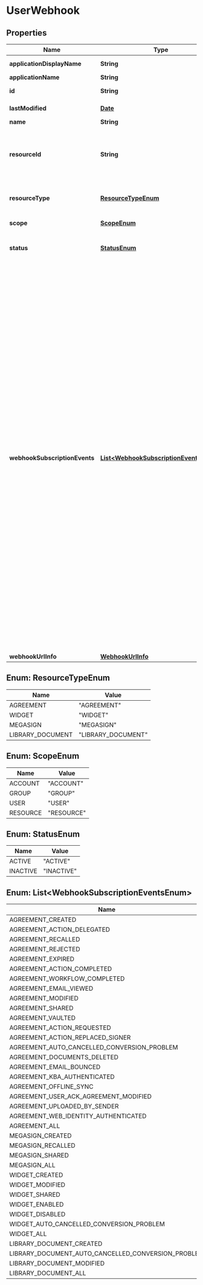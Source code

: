 
# UserWebhook

## Properties
Name | Type | Description | Notes
------------ | ------------- | ------------- | -------------
**applicationDisplayName** | **String** | The display name of the application through which webhook is created |  [optional]
**applicationName** | **String** | The name of the application through which webhook is created |  [optional]
**id** | **String** | The unique identifier of the webhook. Will only be returned in GET request. Can&#39;t be modified in PUT request |  [optional]
**lastModified** | [**Date**](Date.md) | Timestamp when the webhook was last updated. Will only be returned in GET request. Can&#39;t be modified in PUT request |  [optional]
**name** | **String** | The name of the webhook |  [optional]
**resourceId** | **String** | Id of the resource type for which you want to create webhook. Provide agreementId if webhook needs to be created for an agreement. Similarly, widgetId if webhook needs to be created for a widget, megaSignId if webhook needs to be created for a megaSign and libraryDocumentId if webhook needs to be created for a library document. Need to specify only if scope is &#39;RESOURCE&#39;. Can&#39;t be modified in PUT request |  [optional]
**resourceType** | [**ResourceTypeEnum**](#ResourceTypeEnum) | The resource for which you want to create webhook. Need to specify only if scope is &#39;RESOURCE&#39;. Can&#39;t be modified in PUT request. The possible values are AGREEMENT, WIDGET,  MEGASIGN AND LIBRARY_DOCUMENT |  [optional]
**scope** | [**ScopeEnum**](#ScopeEnum) | Scope of webhook. Can&#39;t be modified in PUT request. The possible values are ACCOUNT, GROUP, USER or RESOURCE |  [optional]
**status** | [**StatusEnum**](#StatusEnum) | Status of the webhook. Determines whether the webhook will be actually triggered. Default: ACTIVE, if ACTIVE, this webhook will receive event requests. If INACTIVE, this webhook will not receive event requests. Can&#39;t provide status in POST/PUT requests. |  [optional]
**webhookSubscriptionEvents** | [**List&lt;WebhookSubscriptionEventsEnum&gt;**](#List&lt;WebhookSubscriptionEventsEnum&gt;) | Determines events for which the webhook is triggered. The possible values are &lt;br&gt; AGREEMENT_CREATED : When an agreement is created &lt;br&gt;, AGREEMENT_ACTION_DELEGATED : When an agreement is delegated &lt;br&gt;, AGREEMENT_RECALLED : When an agreement is recalled &lt;br&gt;, AGREEMENT_REJECTED : When an agreement is rejected &lt;br&gt;, AGREEMENT_EXPIRED : When an agreement expires &lt;br&gt;, AGREEMENT_ACTION_COMPLETED : When an agreement action is completed &lt;br&gt;, AGREEMENT_WORKFLOW_COMPLETED : When an agreement workflow is completed &lt;br&gt;, AGREEMENT_EMAIL_VIEWED : When an agreement&#39;s email is viewed &lt;br&gt;, AGREEMENT_MODIFIED : When an agreement is modified &lt;br&gt;, AGREEMENT_SHARED : When an agreement is shared &lt;br&gt;, AGREEMENT_VAULTED : When an agreement is vaulted &lt;br&gt;, AGREEMENT_ACTION_REQUESTED : When an agreement action is requested &lt;br&gt;, AGREEMENT_ACTION_REPLACED_SIGNER : When signer is replaced for an agreement &lt;br&gt;, AGREEMENT_AUTO_CANCELLED_CONVERSION_PROBLEM : When an agreement is auto-cancelled due to conversion problem &lt;br&gt;, AGREEMENT_DOCUMENTS_DELETED : When an agreement documents are deleted &lt;br&gt;, AGREEMENT_EMAIL_BOUNCED : When an agreement email gets bounced &lt;br&gt;, AGREEMENT_KBA_AUTHENTICATED : When an agreement KBA is authenticated &lt;br&gt;, AGREEMENT_OFFLINE_SYNC : When an agreement is synced offline &lt;br&gt;, AGREEMENT_USER_ACK_AGREEMENT_MODIFIED : User Acknowledgement when an agreement is modified &lt;br&gt;, AGREEMENT_UPLOADED_BY_SENDER : When an agreement is uploaded by sender &lt;br&gt;, AGREEMENT_WEB_IDENTITY_AUTHENTICATED : When an agreement web identity is authenticated &lt;br&gt;, AGREEMENT_ALL : All the supported agreement events for Webhooks &lt;br&gt;, MEGASIGN_CREATED : When a megaSign is created &lt;br&gt;, MEGASIGN_RECALLED : When a megaSign is recalled &lt;br&gt;, MEGASIGN_SHARED : When a megaSign is shared &lt;br&gt;, MEGASIGN_ALL : All the supported megaSign events for Webhooks &lt;br&gt;, WIDGET_CREATED : When a widget is created &lt;br&gt;, WIDGET_MODIFIED : When a widget is modified &lt;br&gt;, WIDGET_SHARED : When a widget is shared &lt;br&gt;, WIDGET_ENABLED : When a widget is enabled &lt;br&gt;, WIDGET_DISABLED : When a widget is disabled &lt;br&gt;, WIDGET_AUTO_CANCELLED_CONVERSION_PROBLEM : When a widget is auto-cancelled due to conversion problem &lt;br&gt;, WIDGET_ALL : All the supported widget events for Webhooks &lt;br&gt;, LIBRARY_DOCUMENT_CREATED : When a library document  is created &lt;br&gt;, LIBRARY_DOCUMENT_AUTO_CANCELLED_CONVERSION_PROBLEM : When a library document is auto-cancelled due to conversion problem &lt;br&gt;, LIBRARY_DOCUMENT_MODIFIED : When a library document is modified &lt;br&gt;, LIBRARY_DOCUMENT_ALL : All the supported library document  events for Webhooks |  [optional]
**webhookUrlInfo** | [**WebhookUrlInfo**](WebhookUrlInfo.md) | Info of webhook url |  [optional]


<a name="ResourceTypeEnum"></a>
## Enum: ResourceTypeEnum
Name | Value
---- | -----
AGREEMENT | &quot;AGREEMENT&quot;
WIDGET | &quot;WIDGET&quot;
MEGASIGN | &quot;MEGASIGN&quot;
LIBRARY_DOCUMENT | &quot;LIBRARY_DOCUMENT&quot;


<a name="ScopeEnum"></a>
## Enum: ScopeEnum
Name | Value
---- | -----
ACCOUNT | &quot;ACCOUNT&quot;
GROUP | &quot;GROUP&quot;
USER | &quot;USER&quot;
RESOURCE | &quot;RESOURCE&quot;


<a name="StatusEnum"></a>
## Enum: StatusEnum
Name | Value
---- | -----
ACTIVE | &quot;ACTIVE&quot;
INACTIVE | &quot;INACTIVE&quot;


<a name="List<WebhookSubscriptionEventsEnum>"></a>
## Enum: List&lt;WebhookSubscriptionEventsEnum&gt;
Name | Value
---- | -----
AGREEMENT_CREATED | &quot;AGREEMENT_CREATED&quot;
AGREEMENT_ACTION_DELEGATED | &quot;AGREEMENT_ACTION_DELEGATED&quot;
AGREEMENT_RECALLED | &quot;AGREEMENT_RECALLED&quot;
AGREEMENT_REJECTED | &quot;AGREEMENT_REJECTED&quot;
AGREEMENT_EXPIRED | &quot;AGREEMENT_EXPIRED&quot;
AGREEMENT_ACTION_COMPLETED | &quot;AGREEMENT_ACTION_COMPLETED&quot;
AGREEMENT_WORKFLOW_COMPLETED | &quot;AGREEMENT_WORKFLOW_COMPLETED&quot;
AGREEMENT_EMAIL_VIEWED | &quot;AGREEMENT_EMAIL_VIEWED&quot;
AGREEMENT_MODIFIED | &quot;AGREEMENT_MODIFIED&quot;
AGREEMENT_SHARED | &quot;AGREEMENT_SHARED&quot;
AGREEMENT_VAULTED | &quot;AGREEMENT_VAULTED&quot;
AGREEMENT_ACTION_REQUESTED | &quot;AGREEMENT_ACTION_REQUESTED&quot;
AGREEMENT_ACTION_REPLACED_SIGNER | &quot;AGREEMENT_ACTION_REPLACED_SIGNER&quot;
AGREEMENT_AUTO_CANCELLED_CONVERSION_PROBLEM | &quot;AGREEMENT_AUTO_CANCELLED_CONVERSION_PROBLEM&quot;
AGREEMENT_DOCUMENTS_DELETED | &quot;AGREEMENT_DOCUMENTS_DELETED&quot;
AGREEMENT_EMAIL_BOUNCED | &quot;AGREEMENT_EMAIL_BOUNCED&quot;
AGREEMENT_KBA_AUTHENTICATED | &quot;AGREEMENT_KBA_AUTHENTICATED&quot;
AGREEMENT_OFFLINE_SYNC | &quot;AGREEMENT_OFFLINE_SYNC&quot;
AGREEMENT_USER_ACK_AGREEMENT_MODIFIED | &quot;AGREEMENT_USER_ACK_AGREEMENT_MODIFIED&quot;
AGREEMENT_UPLOADED_BY_SENDER | &quot;AGREEMENT_UPLOADED_BY_SENDER&quot;
AGREEMENT_WEB_IDENTITY_AUTHENTICATED | &quot;AGREEMENT_WEB_IDENTITY_AUTHENTICATED&quot;
AGREEMENT_ALL | &quot;AGREEMENT_ALL&quot;
MEGASIGN_CREATED | &quot;MEGASIGN_CREATED&quot;
MEGASIGN_RECALLED | &quot;MEGASIGN_RECALLED&quot;
MEGASIGN_SHARED | &quot;MEGASIGN_SHARED&quot;
MEGASIGN_ALL | &quot;MEGASIGN_ALL&quot;
WIDGET_CREATED | &quot;WIDGET_CREATED&quot;
WIDGET_MODIFIED | &quot;WIDGET_MODIFIED&quot;
WIDGET_SHARED | &quot;WIDGET_SHARED&quot;
WIDGET_ENABLED | &quot;WIDGET_ENABLED&quot;
WIDGET_DISABLED | &quot;WIDGET_DISABLED&quot;
WIDGET_AUTO_CANCELLED_CONVERSION_PROBLEM | &quot;WIDGET_AUTO_CANCELLED_CONVERSION_PROBLEM&quot;
WIDGET_ALL | &quot;WIDGET_ALL&quot;
LIBRARY_DOCUMENT_CREATED | &quot;LIBRARY_DOCUMENT_CREATED&quot;
LIBRARY_DOCUMENT_AUTO_CANCELLED_CONVERSION_PROBLEM | &quot;LIBRARY_DOCUMENT_AUTO_CANCELLED_CONVERSION_PROBLEM&quot;
LIBRARY_DOCUMENT_MODIFIED | &quot;LIBRARY_DOCUMENT_MODIFIED&quot;
LIBRARY_DOCUMENT_ALL | &quot;LIBRARY_DOCUMENT_ALL&quot;



